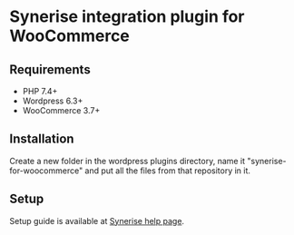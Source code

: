 # Synerise integration plugin for WooCommerce

## Requirements
* PHP 7.4+
* Wordpress 6.3+
* WooCommerce 3.7+

## Installation
Create a new folder in the wordpress plugins directory, name it "synerise-for-woocommerce" and put all the files from that repository in it.

## Setup
Setup guide is available at [Synerise help page](https://help.synerise.com/docs/settings/tool/woocommerce-integration/).